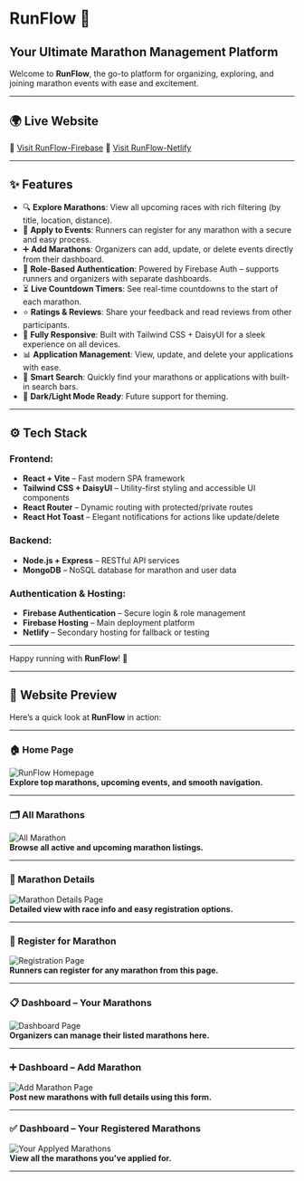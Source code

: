 # RunFlow 🏃
## Your Ultimate Marathon Management Platform

Welcome to **RunFlow**, the go-to platform for organizing, exploring, and joining marathon events with ease and excitement.

---

## 🌍 Live Website

🔗 [Visit RunFlow-Firebase](https://marathon-management-syst-f546e.web.app)
🔗 [Visit RunFlow-Netlify](https://marathon-managment-system-catagori06.netlify.app)

---

## ✨ Features
- 🔍 **Explore Marathons**: View all upcoming races with rich filtering (by title, location, distance).
- 📝 **Apply to Events**: Runners can register for any marathon with a secure and easy process.
- ➕ **Add Marathons**: Organizers can add, update, or delete events directly from their dashboard.
- 🔐 **Role-Based Authentication**: Powered by Firebase Auth – supports runners and organizers with separate dashboards.
- ⏳ **Live Countdown Timers**: See real-time countdowns to the start of each marathon.
- ⭐ **Ratings & Reviews**: Share your feedback and read reviews from other participants.
- 📱 **Fully Responsive**: Built with Tailwind CSS + DaisyUI for a sleek experience on all devices.
- 📊 **Application Management**: View, update, and delete your applications with ease.
- 🔎 **Smart Search**: Quickly find your marathons or applications with built-in search bars.
- 🎨 **Dark/Light Mode Ready**: Future support for theming.

---

## ⚙️ Tech Stack

### Frontend:
- **React + Vite** – Fast modern SPA framework
- **Tailwind CSS + DaisyUI** – Utility-first styling and accessible UI components
- **React Router** – Dynamic routing with protected/private routes
- **React Hot Toast** – Elegant notifications for actions like update/delete

### Backend:
- **Node.js + Express** – RESTful API services
- **MongoDB** – NoSQL database for marathon and user data

### Authentication & Hosting:
- **Firebase Authentication** – Secure login & role management
- **Firebase Hosting** – Main deployment platform
- **Netlify** – Secondary hosting for fallback or testing

---

Happy running with **RunFlow**! 🏁

---
## 📸 Website Preview

Here’s a quick look at **RunFlow** in action:

---

### 🏠 Home Page
![RunFlow Homepage](./public/screenshots/HomePage01.png)  
**Explore top marathons, upcoming events, and smooth navigation.**

---

### 🗂️ All Marathons
![All Marathon](./public/screenshots/AllMarathon.png)  
**Browse all active and upcoming marathon listings.**

---

### 📄 Marathon Details
![Marathon Details Page](./public/screenshots/MarathonDetails.png)  
**Detailed view with race info and easy registration options.**

---

### 📝 Register for Marathon
![Registration Page](./public/screenshots/RegistrationPage.png)  
**Runners can register for any marathon from this page.**

---

### 📋 Dashboard – Your Marathons
![Dashboard Page](./public/screenshots/YourMarathon.png)  
**Organizers can manage their listed marathons here.**

---

### ➕ Dashboard – Add Marathon
![Add Marathon Page](./public/screenshots/AddMarathon.png)  
**Post new marathons with full details using this form.**

---

### ✅ Dashboard – Your Registered Marathons
![Your Applyed Marathons](./public/screenshots/YourApplicationMArathon.png)  
**View all the marathons you've applied for.**

---
